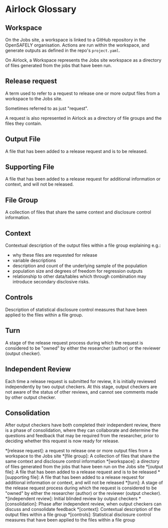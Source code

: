 # Airlock Glossary

## Workspace

On the Jobs site, a workspace is linked to a GitHub repository in the OpenSAFELY organisation. Actions are run within the workspace, and generate outputs as defined in the repo's `project.yaml`.

On Airlock, a Workspace represents the Jobs site workspace as a directory of files
generated from the jobs that have been run.


## Release request

A term used to refer to a request to release one or more output files from a workspace to the Jobs site.

Sometimes referred to as just "request".

A request is also represented in Airlock as a directory of file groups and the files they contain.


## Output File

A file that has been added to a release request and is to be released.

## Supporting File

A file that has been added to a release request for additional information or context, and will
not be released.

## File Group

A collection of files that share the same context and disclosure control information.

## Context

Contextual description of the output files within a file group explaining e.g.:

- why these files are requested for release
- variable descriptions
- description and count of the underlying sample of the population
- population size and degrees of freedom for regression outputs
- relationship to other data/tables which through combination may introduce secondary disclosive risks.


## Controls

Description of statistical disclosure control measures that have been applied to the files within a file group. 

## Turn

A stage of the release request process during which the request is considered to be "owned"
by either the researcher (author) or the reviewer (output checker). 

## Independent Review

Each time a release request is submitted for review, it is initially reviewed independently by two output checkers. At this stage, output checkers are not aware of the status of other 
reviews, and cannot see comments made by other output checker.

## Consolidation

After output checkers have both completed their independent review, there is a phase of 
consolidation, where they can collaborate and determine the questions and feedback that
may be required from the researcher, prior to deciding whether this request is now ready
for release.


*[release request]: a request to release one or more output files from a workspace to the Jobs site
*[file group]: A collection of files that share the same context and disclosure control information
*[workspace]: a directory of files generated from the jobs that have been run on the Jobs site
*[output file]: A file that has been added to a release request and is to be released
*[supporting file]: A file that has been added to a release request for additional information or context, and will not be released
*[turn]: A stage of the release request process during which the request is considered to be "owned" by either the researcher (author) or the reviewer (output checker).
*[independent review]: Initial blinded review by output checkers
*[consolidation]: Phase after independent review, when output checkers can discuss and consolidate feedback
*[context]: Contextual description of the output files within a file group
*[controls]: Statistical disclosure control measures that have been applied to the files within a file group

